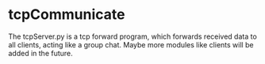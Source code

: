 # tcpCommunicate
The tcpServer.py is a tcp forward program, which forwards received data to all clients, acting like a group chat.
Maybe more modules like clients will be added in the future.
